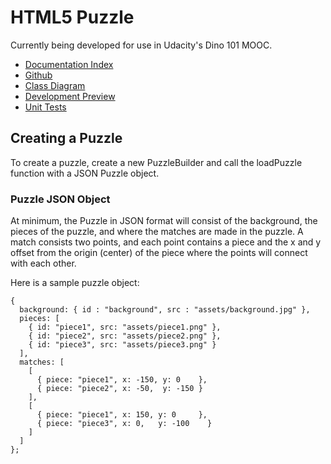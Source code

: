 # HTML5 Puzzle

Currently being developed for use in Udacity's Dino 101 MOOC.

   - [Documentation Index](http://lane.github.io/Puzzle/docs)
   - [Github](http://www.github.com/lane/Puzzle)
   - [Class Diagram](https://docs.google.com/file/d/0B4VUfBUaBqbHRzRzQzJEOFg0Zjg/edit?usp=sharing)
   - [Development Preview](http://lane.github.io/Puzzle)
   - [Unit Tests](http://lane.github.io/Puzzle/test.html)
   
## Creating a Puzzle

To create a puzzle, create a new PuzzleBuilder and call the loadPuzzle function with a JSON Puzzle object.

### Puzzle JSON Object

At minimum, the Puzzle in JSON format will consist of the background, the pieces of the puzzle, and where the matches are made in the puzzle.  A match consists two points, and each point contains a piece and the x and y offset from the origin (center) of the piece where the points will connect with each other.

Here is a sample puzzle object:

    {
      background: { id : "background", src : "assets/background.jpg" },
      pieces: [
        { id: "piece1", src: "assets/piece1.png" },
        { id: "piece2", src: "assets/piece2.png" },
        { id: "piece3", src: "assets/piece3.png" }
      ],
      matches: [
        [ 
          { piece: "piece1", x: -150, y: 0    }, 	
          { piece: "piece2", x: -50,  y: -150 } 
        ],
        [ 
          { piece: "piece1", x: 150, y: 0	  }, 	
          { piece: "piece3", x: 0,   y: -100	} 
        ]
      ]
    };
